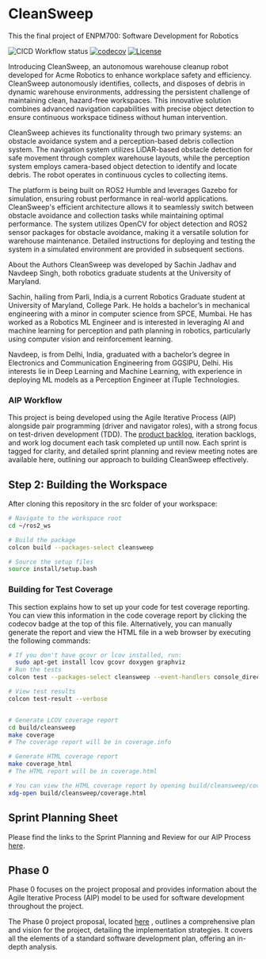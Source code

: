 # CleanSweep
This the final project of ENPM700: Software Development for Robotics

![CICD Workflow status](https://github.com/robosac333/CleanSweep/actions/workflows/run-unit-test-and-upload-codecov.yml/badge.svg) [![codecov](https://codecov.io/gh/robosac333/CleanSweep/branch/main/graph/badge.svg?token=CODECOV_TOKEN)](https://codecov.io/gh/robosac333/CleanSweep) [![License](https://img.shields.io/badge/license-MIT-blue.svg)](LICENSE)

Introducing CleanSweep, an autonomous warehouse cleanup robot developed for Acme Robotics to enhance workplace safety and efficiency. CleanSweep autonomously identifies, collects, and disposes of debris in dynamic warehouse environments, addressing the persistent challenge of maintaining clean, hazard-free workspaces. This innovative solution combines advanced navigation capabilities with precise object detection to ensure continuous workspace tidiness without human intervention.

CleanSweep achieves its functionality through two primary systems: an obstacle avoidance system and a perception-based debris collection system. The navigation system utilizes LiDAR-based obstacle detection for safe movement through complex warehouse layouts, while the perception system employs camera-based object detection to identify and locate debris. The robot operates in continuous cycles to collecting items. 

The platform is being built on ROS2 Humble and leverages Gazebo for simulation, ensuring robust performance in real-world applications. CleanSweep's efficient architecture allows it to seamlessly switch between obstacle avoidance and collection tasks while maintaining optimal performance. The system utilizes OpenCV for object detection and ROS2 sensor packages for obstacle avoidance, making it a versatile solution for warehouse maintenance. Detailed instructions for deploying and testing the system in a simulated environment are provided in subsequent sections.

About the Authors
CleanSweep was developed by Sachin Jadhav and Navdeep Singh, both robotics graduate students at the University of Maryland.

Sachin, hailing from Parli, India,is a current Robotics Graduate student at University of Maryland, College Park. He holds a bachelor’s in mechanical engineering with a minor in computer science from SPCE, Mumbai. He has worked as a Robotics ML Engineer and is interested in leveraging AI and machine learning for perception and path planning in robotics, particularly using computer vision and reinforcement learning.

Navdeep, is from Delhi, India, graduated with a bachelor’s degree in Electronics and Communication Engineering from GGSIPU, Delhi. His interests lie in Deep Learning and Machine Learning, with experience in deploying ML models as a Perception Engineer at iTuple Technologies.

### AIP Workflow
This project is being developed using the Agile Iterative Process (AIP) alongside pair programming (driver and navigator roles), with a strong focus on test-driven development (TDD). The [product backlog](https://docs.google.com/spreadsheets/d/1ghUaM4df8IqF__fV75jPtsduJesjbfTFdYCTwERmi4M/edit?usp=sharing), iteration backlogs, and work log document each task completed up untill now. Each sprint is tagged for clarity, and detailed sprint planning and review meeting notes are available here, outlining our approach to building CleanSweep effectively.


## Step 2: Building the Workspace
After cloning this repository in the src folder of your workspace:

```bash
# Navigate to the workspace root
cd ~/ros2_ws

# Build the package
colcon build --packages-select cleansweep

# Source the setup files
source install/setup.bash
```

### Building for Test Coverage
This section explains how to set up your code for test coverage reporting. You can view this information in the code coverage report by clicking the codecov badge at the top of this file. Alternatively, you can manually generate the report and view the HTML file in a web browser by executing the following commands:

```sh
# If you don't have gcovr or lcov installed, run:
  sudo apt-get install lcov gcovr doxygen graphviz
# Run the tests
colcon test --packages-select cleansweep --event-handlers console_direct+

# View test results
colcon test-result --verbose


# Generate LCOV coverage report
cd build/cleansweep
make coverage
# The coverage report will be in coverage.info

# Generate HTML coverage report
make coverage_html
# The HTML report will be in coverage.html

# You can view the HTML coverage report by opening build/cleansweep/coverage.html in your web browser:
xdg-open build/cleansweep/coverage.html 
```
## Sprint Planning Sheet
Please find the links to the Sprint Planning and Review for our AIP Process [here](https://docs.google.com/document/d/1smmEauEUY9VQ0nROMU_jqvBjgAJWpHHJciYz5ddqwMs/edit?pli=1&tab=t.0).

## Phase 0
Phase 0 focuses on the project proposal and provides information about the Agile Iterative Process (AIP) model to be used for software development throughout the project.

The Phase 0 project proposal, located [here](https://docs.google.com/document/d/16jI77T4_1Mh9JJJpJmIrVLOkXnPECacXB7AYQt7YNdw/edit?usp=sharing) , outlines a comprehensive plan and vision for the project, detailing the implementation strategies. It covers all the elements of a standard software development plan, offering an in-depth analysis.
 
